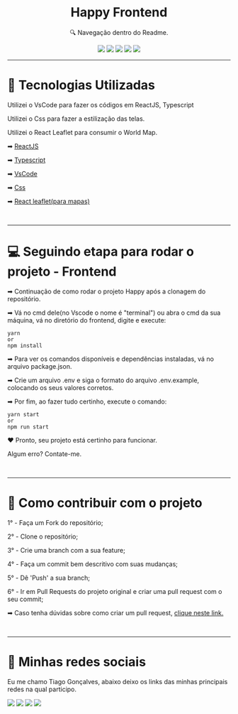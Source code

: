 <h1 align="center"> Happy Frontend </h1>

<p align="center">🔍 Navegação dentro do Readme. </p>

<div align="center">

  [![](https://img.shields.io/badge/-Tecnologias-5276f2)](#techs)
  [![](https://img.shields.io/badge/-Começando-5276f2)](#rodar-projeto)
  [![](https://img.shields.io/badge/-Contribuir-5276f2)](#contribuir)
  [![](https://img.shields.io/badge/-Social-5276f2)](#rede-social)
  [![](https://img.shields.io/badge/-Licença-5276f2)](#license)

</div>

___

<div align="left"> 
  <h1 id="techs">🚀 Tecnologias Utilizadas </h1> 
  <p>
    Utilizei o VsCode para fazer os códigos em ReactJS, Typescript
  </p>
  <p>
    Utilizei o Css para fazer a estilização das telas.
  </p>
  <p>
    Utilizei o React Leaflet para consumir o World Map.
  </p>
  <div>
    <p>
      ➡
      <a href="https://pt-br.reactjs.org"> ReactJS</a>
    </p>
    <p>
      ➡
      <a href="https://www.typescriptlang.org"> Typescript</a>
    </p>
    <p>
      ➡
      <a href="https://code.visualstudio.com"> VsCode</a>
    </p>
    <p>
      ➡
      <a href="https://developer.mozilla.org/pt-BR/docs/Web/CSS"> Css</a>
    </p>
    <p>
      ➡
      <a href="https://leafletjs.com"> React leaflet(para mapas)</a>
    </p>
  </div>
</div> 

</br>

___

<div align="left">
  <h1 id="rodar-projeto">💻 Seguindo etapa para rodar o projeto - Frontend</h1>
  <p>➡ Continuação de como rodar o projeto Happy após a clonagem do repositório.<p>

  <p>➡ Vá no cmd dele(no Vscode o nome é "terminal") ou abra o cmd da sua máquina, vá no diretório do frontend, digite e execute: </p>
  <p> 

    yarn
    or
    npm install
  </p>
  <p>➡ Para ver os comandos disponíveis e dependências instaladas, vá no arquivo package.json. </p>
  
  <p>➡ Crie um arquivo .env e siga o formato do arquivo .env.example, colocando os seus valores corretos.</p>

  <p>➡ Por fim, ao fazer tudo certinho, execute o comando:</p>
  <p>

    yarn start
    or
    npm run start
  </p>

  <p>❤ Pronto, seu projeto está certinho para funcionar.</p>
  <p> Algum erro? Contate-me. </p>
</div>

</br>

___

<div align="left">
  <h1 id="contribuir">🔗 Como contribuir com o projeto</h1>
  <div>
    <p> 1° - Faça um Fork do repositório; </p>
    <p> 2° - Clone o repositório; </p>
    <p> 3° - Crie uma branch com a sua feature; </p>
    <p> 4° - Faça um commit bem descritivo com suas mudanças; </p>
    <p> 5° - Dê 'Push' a sua branch; </p>
    <p> 6° - Ir em Pull Requests do projeto original e criar uma pull request com o seu commit; </p>
    <p>
     ➡ Caso tenha dúvidas sobre como criar um pull request, 
      <a 
        href="https://docs.github.com/pt/github/collaborating-with-issues-and-pull-requests/creating-a-pull-request"> clique neste link.
      </a>  
    </p>
  </div>
</div>

</br>

___

<div align="left">
  <h1 id="rede-social">📱 Minhas redes sociais</h1>
  <p> Eu me chamo Tiago Gonçalves, abaixo deixo os links das minhas principais redes na qual participo.
  </p>

  [![](https://img.shields.io/badge/-Github-434140)](https://github.com/Tiaguin061)
  [![](https://img.shields.io/badge/-Linkedin-3DC3C9)](https://www.linkedin.com/in/tiagogoncalves200428/)
  [![](https://img.shields.io/badge/-Instagram-EA3C7A)](https://www.instagram.com/tiaguinho_gon1/?hl=pt-br)
  [![](https://img.shields.io/badge/-Discord-5276f2)](https://discord.com/users/586186122611130368)

</div>
